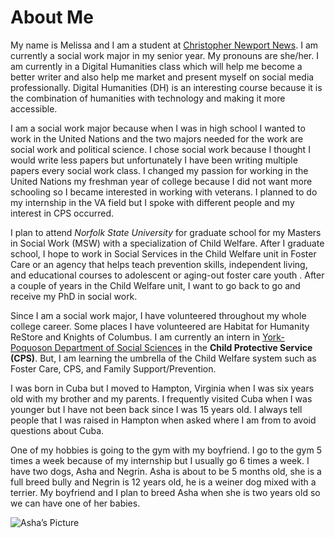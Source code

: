 # About Me

My name is Melissa and I am a student at [Christopher Newport News](www.cnu.edu). I am currently a social work major in my senior year. My pronouns are she/her. I am currently in a Digital Humanities class which will help me become a better writer and also help me market and present myself on social media professionally. Digital Humanities (DH) is an interesting course because it is the combination of humanities with technology and making it more accessible. 

I am a social work major because when I was in high school I wanted to work in the United Nations and the two majors needed for the work are social work and political science. I chose social work because I thought I would write less papers but unfortunately I have been writing multiple papers every social work class. I changed my passion for working in the United Nations my freshman year of college because I did not want more schooling so I became interested in working with veterans. I planned to do my internship in the VA field but I spoke with different people and my interest in CPS occurred. 

I plan to attend _Norfolk State University_ for graduate school for my Masters in Social Work (MSW) with a specialization of Child Welfare. After I graduate school, I hope to work in Social Services in the Child Welfare unit in Foster Care or an agency that helps teach prevention skills, independent living, and educational courses to adolescent or aging-out foster care youth . After a couple of years in the Child Welfare unit, I want to go back to go and receive my PhD in social work. 

Since I am a social work major, I have volunteered throughout my whole college career. Some places I have volunteered are Habitat for Humanity ReStore and Knights of Columbus. I am currently an intern in [York-Poquoson Department of Social Sciences](https://www.yorkcounty.gov/159/Social-Services) in the **Child Protective Service (CPS)**. But, I am learning the umbrella of the Child Welfare system such as Foster Care, CPS, and Family Support/Prevention.

I was born in Cuba but I moved to Hampton, Virginia when I was six years old with my brother and my parents. I frequently visited Cuba when I was younger but I have not been back since I was 15 years old. I always tell people that I was raised in Hampton when asked where I am from to avoid questions about Cuba. 

One of my hobbies is going to the gym with my boyfriend. I go to the gym 5 times a week because of my internship but I usually go 6 times a week. I have two dogs, Asha and Negrin. Asha is about to be 5 months old, she is a full breed bully and Negrin is 12 years old, he is a weiner dog mixed with a terrier. My boyfriend and I plan to breed Asha when she is two years old so we can have one of her babies. 

![Asha’s Picture](https://melissamv1.github.io/Melissa/images/Asha.jpeg)
